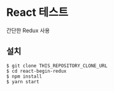 # React 테스트

간단한 Redux 사용

## 설치
```
$ git clone THIS_REPOSITORY_CLONE_URL
$ cd react-begin-redux
$ npm install
$ yarn start
```
